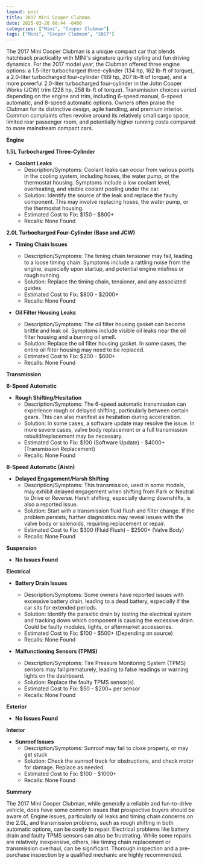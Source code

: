 ```yaml
---
layout: post
title: 2017 Mini Cooper Clubman
date: 2025-03-20 08:44 -0400
categories: ["Mini", "Cooper Clubman"]
tags: ["Mini", "Cooper Clubman", "2017"]
---
```

The 2017 Mini Cooper Clubman is a unique compact car that blends hatchback practicality with MINI's signature quirky styling and fun driving dynamics. For the 2017 model year, the Clubman offered three engine options: a 1.5-liter turbocharged three-cylinder (134 hp, 162 lb-ft of torque), a 2.0-liter turbocharged four-cylinder (189 hp, 207 lb-ft of torque), and a more powerful 2.0-liter turbocharged four-cylinder in the John Cooper Works (JCW) trim (228 hp, 258 lb-ft of torque). Transmission choices varied depending on the engine and trim, including 6-speed manual, 6-speed automatic, and 8-speed automatic options. Owners often praise the Clubman for its distinctive design, agile handling, and premium interior. Common complaints often revolve around its relatively small cargo space, limited rear passenger room, and potentially higher running costs compared to more mainstream compact cars.

**Engine**

**1.5L Turbocharged Three-Cylinder**

*   **Coolant Leaks**
    *   Description/Symptoms: Coolant leaks can occur from various points in the cooling system, including hoses, the water pump, or the thermostat housing. Symptoms include a low coolant level, overheating, and visible coolant pooling under the car.
    *   Solution: Identify the source of the leak and replace the faulty component. This may involve replacing hoses, the water pump, or the thermostat housing.
    *   Estimated Cost to Fix: $150 - $800+
    *   Recalls: None Found

**2.0L Turbocharged Four-Cylinder (Base and JCW)**

*   **Timing Chain Issues**
    *   Description/Symptoms: The timing chain tensioner may fail, leading to a loose timing chain. Symptoms include a rattling noise from the engine, especially upon startup, and potential engine misfires or rough running.
    *   Solution: Replace the timing chain, tensioner, and any associated guides.
    *   Estimated Cost to Fix: $800 - $2000+
    *   Recalls: None Found

*   **Oil Filter Housing Leaks**
    *   Description/Symptoms: The oil filter housing gasket can become brittle and leak oil. Symptoms include visible oil leaks near the oil filter housing and a burning oil smell.
    *   Solution: Replace the oil filter housing gasket. In some cases, the entire oil filter housing may need to be replaced.
    *   Estimated Cost to Fix: $200 - $600+
    *   Recalls: None Found

**Transmission**

**6-Speed Automatic**

*   **Rough Shifting/Hesitation**
    *   Description/Symptoms: The 6-speed automatic transmission can experience rough or delayed shifting, particularly between certain gears. This can also manifest as hesitation during acceleration.
    *   Solution: In some cases, a software update may resolve the issue. In more severe cases, valve body replacement or a full transmission rebuild/replacement may be necessary.
    *   Estimated Cost to Fix: $100 (Software Update) - $4000+ (Transmission Replacement)
    *   Recalls: None Found

**8-Speed Automatic (Aisin)**

*   **Delayed Engagement/Harsh Shifting**
    *   Description/Symptoms: This transmission, used in some models, may exhibit delayed engagement when shifting from Park or Neutral to Drive or Reverse. Harsh shifting, especially during downshifts, is also a reported issue.
    *   Solution: Start with a transmission fluid flush and filter change. If the problem persists, further diagnostics may reveal issues with the valve body or solenoids, requiring replacement or repair.
    *   Estimated Cost to Fix: $300 (Fluid Flush) - $2500+ (Valve Body)
    *   Recalls: None Found

**Suspension**

*   **No Issues Found**

**Electrical**

*   **Battery Drain Issues**
    *   Description/Symptoms: Some owners have reported issues with excessive battery drain, leading to a dead battery, especially if the car sits for extended periods.
    *   Solution: Identify the parasitic drain by testing the electrical system and tracking down which component is causing the excessive drain. Could be faulty modules, lights, or aftermarket accessories.
    *   Estimated Cost to Fix: $100 - $500+ (Depending on source)
    *   Recalls: None Found

*   **Malfunctioning Sensors (TPMS)**
    *   Description/Symptoms: Tire Pressure Monitoring System (TPMS) sensors may fail prematurely, leading to false readings or warning lights on the dashboard.
    *   Solution: Replace the faulty TPMS sensor(s).
    *   Estimated Cost to Fix: $50 - $200+ per sensor
    *   Recalls: None Found

**Exterior**

*   **No Issues Found**

**Interior**

*   **Sunroof Issues**
    *   Description/Symptoms: Sunroof may fail to close properly, or may get stuck
    *   Solution: Check the sunroof track for obstructions, and check motor for damage. Replace as needed.
    *   Estimated Cost to Fix: $100 - $1000+
    *   Recalls: None Found

**Summary**

The 2017 Mini Cooper Clubman, while generally a reliable and fun-to-drive vehicle, does have some common issues that prospective buyers should be aware of. Engine issues, particularly oil leaks and timing chain concerns on the 2.0L, and transmission problems, such as rough shifting in both automatic options, can be costly to repair. Electrical problems like battery drain and faulty TPMS sensors can also be frustrating. While some repairs are relatively inexpensive, others, like timing chain replacement or transmission overhaul, can be significant. Thorough inspection and a pre-purchase inspection by a qualified mechanic are highly recommended.

